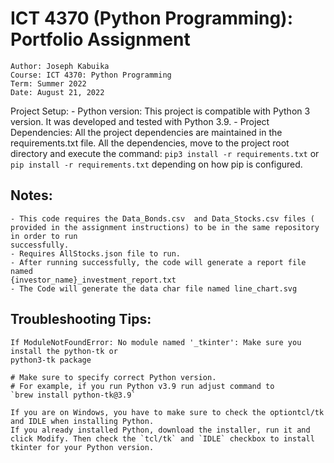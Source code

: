# ICT 4370 (Python Programming): Portfolio Assignment

    Author: Joseph Kabuika
    Course: ICT 4370: Python Programming
    Term: Summer 2022
    Date: August 21, 2022
    
Project Setup:
    - Python version: This project is compatible with Python 3 version. It was developed and tested with Python 3.9.
    - Project Dependencies: All the project dependencies are maintained in the requirements.txt file. All the dependencies, move to the project root directory and execute the command:
`pip3 install -r requirements.txt` or `pip install -r requirements.txt` depending on how pip is configured.


## Notes:
    - This code requires the Data_Bonds.csv  and Data_Stocks.csv files (
    provided in the assignment instructions) to be in the same repository in order to run
    successfully.
    - Requires AllStocks.json file to run.
    - After running successfully, the code will generate a report file named
    {investor_name}_investment_report.txt
    - The Code will generate the data char file named line_chart.svg

## Troubleshooting Tips:
    If ModuleNotFoundError: No module named '_tkinter': Make sure you install the python-tk or
    python3-tk package

    # Make sure to specify correct Python version.
    # For example, if you run Python v3.9 run adjust command to
    `brew install python-tk@3.9`

    If you are on Windows, you have to make sure to check the optiontcl/tk and IDLE when installing Python.
    If you already installed Python, download the installer, run it and click Modify. Then check the `tcl/tk` and `IDLE` checkbox to install tkinter for your Python version.

